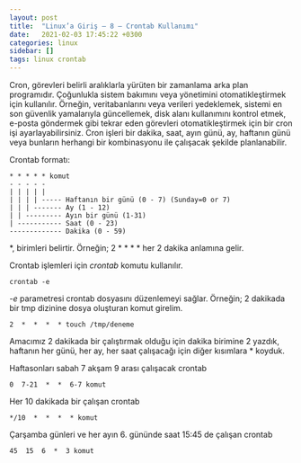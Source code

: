 ```yaml
---
layout: post
title:  "Linux’a Giriş — 8 — Crontab Kullanımı"
date:   2021-02-03 17:45:22 +0300
categories: linux 
sidebar: []
tags: linux crontab
---
```



Cron, görevleri belirli aralıklarla yürüten bir zamanlama arka plan programıdır. Çoğunlukla sistem bakımını veya yönetimini otomatikleştirmek için kullanılır. Örneğin, veritabanlarını veya verileri yedeklemek, sistemi en son güvenlik yamalarıyla güncellemek, disk alanı kullanımını kontrol etmek, e-posta göndermek gibi tekrar eden görevleri otomatikleştirmek için bir cron işi ayarlayabilirsiniz. Cron işleri bir dakika, saat, ayın günü, ay, haftanın günü veya bunların herhangi bir kombinasyonu ile çalışacak şekilde planlanabilir.

Crontab formatı: 

```
* * * * * komut
- - - - -
| | | | |
| | | | ----- Haftanın bir günü (0 - 7) (Sunday=0 or 7)
| | | ------- Ay (1 - 12)
| | --------- Ayın bir günü (1-31)
| ----------- Saat (0 - 23)
------------- Dakika (0 - 59)
```

*, birimleri belirtir. Örneğin; 2 * * * * her 2 dakika anlamına gelir.

Crontab işlemleri için *crontab* komutu kullanılır.

```
crontab -e
```

*-e* parametresi crontab dosyasını düzenlemeyi sağlar. Örneğin; 2 dakikada bir tmp dizinine dosya oluşturan komut girelim.

```
2  *  *  *  * touch /tmp/deneme
```

Amacımız 2 dakikada bir çalıştırmak olduğu için dakika birimine 2 yazdık, haftanın her günü, her ay, her saat çalışacağı için diğer kısımlara * koyduk. 

Haftasonları sabah 7 akşam 9 arası çalışacak crontab

```
0  7-21  *  *  6-7 komut
``` 

Her 10 dakikada bir çalışan crontab

```
*/10  *  *  *  * komut
```

Çarşamba günleri ve her ayın 6. gününde saat 15:45 de çalışan crontab

```
45  15  6  *  3 komut
```
